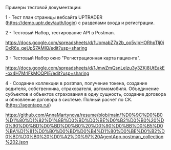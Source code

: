 Примеры тестовой документации:

1 - Тест план страницы вебсайта UPTRADER (https://demo.uptr.dev/auth/login) с разделами входа и регистрации.

2 - Тестовый Набор, тестирование API в Postman.

https://docs.google.com/spreadsheets/d/1UomabZ7q2b_oo5vlpHORhpTlj0iDxR6s_qeUpS7AMlQ/edit?usp=sharing

3 - Тестовый Набор окно "Регистрационная карта пациента".

https://docs.google.com/spreadsheets/d/1JmwZmQsnLelzu3y3ZKj8UtEakE-ox4H7MrlFkMOQPIE/edit?usp=sharing

4 -  Создание коллекции в postman, получение токена, создание водителя, собственника, страхователя, автомомобиля. 
    Объединение субъектов и объектов страхования в одну сущность, создание договора и обновление договора в системе. 
    Полный расчет по СК. (https://agentapp.ru/)
    
https://github.com/AnnaMartynova/resume/blob/main/%D0%9C%D0%B0%D1%80%D1%82%D1%8B%D0%BD%D0%BE%D0%B2%D0%B0%20%D0%90%D0%BD%D0%BD%D0%B0%20%D0%90%D0%BB%D0%B5%D0%BA%D1%81%D0%B0%D0%BD%D0%B4%D1%80%D0%BE%D0%B2%D0%BD%D0%B0%20%D0%A2%D0%97%20AgentApp.postman_collection%202.json
    
    

